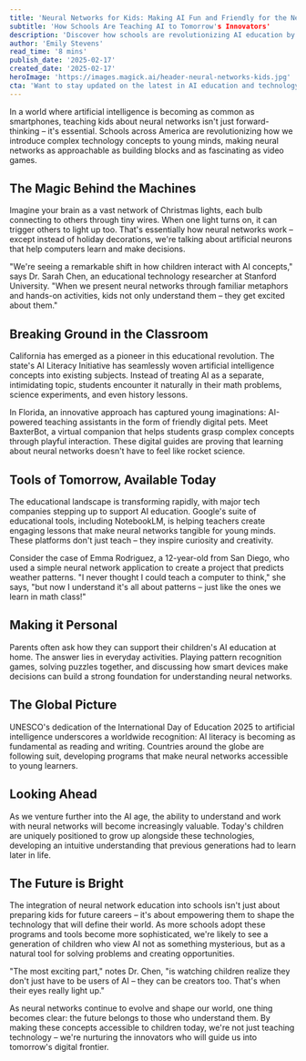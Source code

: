```yaml
---
title: 'Neural Networks for Kids: Making AI Fun and Friendly for the Next Generation'
subtitle: 'How Schools Are Teaching AI to Tomorrow's Innovators'
description: 'Discover how schools are revolutionizing AI education by making neural networks accessible and engaging for children through innovative programs, digital tools, and hands-on learning experiences. Learn how this early exposure to AI technology is preparing the next generation of innovators.'
author: 'Emily Stevens'
read_time: '8 mins'
publish_date: '2025-02-17'
created_date: '2025-02-17'
heroImage: 'https://images.magick.ai/header-neural-networks-kids.jpg'
cta: 'Want to stay updated on the latest in AI education and technology? Follow us on LinkedIn for more insights into how artificial intelligence is shaping the future of learning.'
---
```


In a world where artificial intelligence is becoming as common as smartphones, teaching kids about neural networks isn't just forward-thinking – it's essential. Schools across America are revolutionizing how we introduce complex technology concepts to young minds, making neural networks as approachable as building blocks and as fascinating as video games.

## The Magic Behind the Machines

Imagine your brain as a vast network of Christmas lights, each bulb connecting to others through tiny wires. When one light turns on, it can trigger others to light up too. That's essentially how neural networks work – except instead of holiday decorations, we're talking about artificial neurons that help computers learn and make decisions.

"We're seeing a remarkable shift in how children interact with AI concepts," says Dr. Sarah Chen, an educational technology researcher at Stanford University. "When we present neural networks through familiar metaphors and hands-on activities, kids not only understand them – they get excited about them."

## Breaking Ground in the Classroom

California has emerged as a pioneer in this educational revolution. The state's AI Literacy Initiative has seamlessly woven artificial intelligence concepts into existing subjects. Instead of treating AI as a separate, intimidating topic, students encounter it naturally in their math problems, science experiments, and even history lessons.

In Florida, an innovative approach has captured young imaginations: AI-powered teaching assistants in the form of friendly digital pets. Meet BaxterBot, a virtual companion that helps students grasp complex concepts through playful interaction. These digital guides are proving that learning about neural networks doesn't have to feel like rocket science.

## Tools of Tomorrow, Available Today

The educational landscape is transforming rapidly, with major tech companies stepping up to support AI education. Google's suite of educational tools, including NotebookLM, is helping teachers create engaging lessons that make neural networks tangible for young minds. These platforms don't just teach – they inspire curiosity and creativity.

Consider the case of Emma Rodriguez, a 12-year-old from San Diego, who used a simple neural network application to create a project that predicts weather patterns. "I never thought I could teach a computer to think," she says, "but now I understand it's all about patterns – just like the ones we learn in math class!"

## Making it Personal

Parents often ask how they can support their children's AI education at home. The answer lies in everyday activities. Playing pattern recognition games, solving puzzles together, and discussing how smart devices make decisions can build a strong foundation for understanding neural networks.

## The Global Picture

UNESCO's dedication of the International Day of Education 2025 to artificial intelligence underscores a worldwide recognition: AI literacy is becoming as fundamental as reading and writing. Countries around the globe are following suit, developing programs that make neural networks accessible to young learners.

## Looking Ahead

As we venture further into the AI age, the ability to understand and work with neural networks will become increasingly valuable. Today's children are uniquely positioned to grow up alongside these technologies, developing an intuitive understanding that previous generations had to learn later in life.

## The Future is Bright

The integration of neural network education into schools isn't just about preparing kids for future careers – it's about empowering them to shape the technology that will define their world. As more schools adopt these programs and tools become more sophisticated, we're likely to see a generation of children who view AI not as something mysterious, but as a natural tool for solving problems and creating opportunities.

"The most exciting part," notes Dr. Chen, "is watching children realize they don't just have to be users of AI – they can be creators too. That's when their eyes really light up."

As neural networks continue to evolve and shape our world, one thing becomes clear: the future belongs to those who understand them. By making these concepts accessible to children today, we're not just teaching technology – we're nurturing the innovators who will guide us into tomorrow's digital frontier.